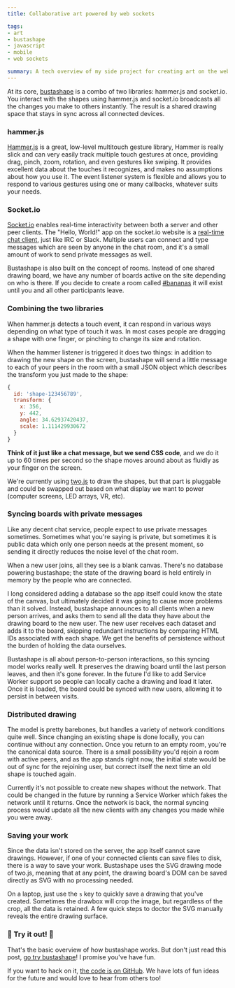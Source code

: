 ```yaml
---
title: Collaborative art powered by web sockets

tags:
- art
- bustashape
- javascript
- mobile
- web sockets

summary: A tech overview of my side project for creating art on the web.
---
```


At its core, [bustashape](https://bustashape.com) is a combo of two libraries: hammer.js and socket.io. You interact with the shapes using hammer.js and socket.io broadcasts all the changes you make to others instantly. The result is a shared drawing space that stays in sync across all connected devices.

### hammer.js

[Hammer.js](https://hammerjs.github.io/) is a great, low-level multitouch gesture library, Hammer is really slick and can very easily track multiple touch gestures at once, providing drag, pinch, zoom, rotation, and even gestures like swiping. It provides excellent data about the touches it recognizes, and makes no assumptions about how you use it. The event listener system is flexible and allows you to respond to various gestures using one or many callbacks, whatever suits your needs.

### Socket.io

[Socket.io](http://socket.io/) enables real-time interactivity between both a server and other peer clients. The "Hello, World!" app on the socket.io website is a [real-time chat client](http://socket.io/get-started/chat/), just like IRC or Slack. Multiple users can connect and type messages which are seen by anyone in the chat room, and it's a small amount of work to send private messages as well.

Bustashape is also built on the concept of rooms. Instead of one shared drawing board, we have any number of boards active on the site depending on who is there. If you decide to create a room called [#bananas](https://bustashape.com/#bananas) it will exist until you and all other participants leave.

### Combining the two libraries

When hammer.js detects a touch event, it can respond in various ways depending on what type of touch it was. In most cases people are dragging a shape with one finger, or pinching to change its size and rotation.

When the hammer listener is triggered it does two things: in addition to drawing the new shape on the screen, bustashape will send a little message to each of your peers in the room with a small JSON object which describes the transform you just made to the shape:

```js
{
  id: 'shape-123456789',
  transform: {
    x: 356,
    y: 442,
    angle: 34.62937420437,
    scale: 1.111429930672
  }
}
```

**Think of it just like a chat message, but we send CSS code**, and we do it up to 60 times per second so the shape moves around about as fluidly as your finger on the screen.

We're currently using [two.js](https://jonobr1.github.io/two.js/examples/) to draw the shapes, but that part is pluggable and could be swapped out based on what display we want to power (computer screens, LED arrays, VR, etc).

### Syncing boards with private messages

Like any decent chat service, people expect to use private messages sometimes. Sometimes what you're saying is private, but sometimes it is public data which only one person needs at the present moment, so sending it directly reduces the noise level of the chat room.

When a new user joins, all they see is a blank canvas. There's no database powering bustashape; the state of the drawing board is held entirely in memory by the people who are connected.

I long considered adding a database so the app itself could know the state of the canvas, but ultimately decided it was going to cause more problems than it solved. Instead, bustashape announces to all clients when a new person arrives, and asks them to send all the data they have about the drawing board to the new user. The new user receives each dataset and adds it to the board, skipping redundant instructions by comparing HTML IDs associated with each shape. We get the benefits of persistence without the burden of holding the data ourselves.

Bustashape is all about person-to-person interactions, so this syncing model works really well. It preserves the drawing board until the last person leaves, and then it's gone forever. In the future I'd like to add Service Worker support so people can locally cache a drawing and load it later. Once it is loaded, the board could be synced with new users, allowing it to persist in between visits.

### Distributed drawing

The model is pretty barebones, but handles a variety of network conditions quite well. Since changing an existing shape is done locally, you can continue without any connection. Once you return to an empty room, you're the canonical data source. There is a small possibility you'd rejoin a room with active peers, and as the app stands right now, the initial state would be out of sync for the rejoining user, but correct itself the next time an old shape is touched again.

Currently it's not possible to create new shapes without the network. That could be changed in the future by running a Service Worker which fakes the network until it returns. Once the network is back, the normal syncing process would update all the new clients with any changes you made while you were away.

### Saving your work

Since the data isn't stored on the server, the app itself cannot save drawings. However, if one of your connected clients can save files to disk, there is a way to save your work. Bustashape uses the SVG drawing mode of two.js, meaning that at any point, the drawing board's DOM can be saved directly as SVG with no processing needed.

On a laptop, just use the `s` key to quickly save a drawing that you've created. Sometimes the drawbox will crop the image, but regardless of the crop, all the data is retained. A few quick steps to doctor the SVG manually reveals the entire drawing surface.

### 🔷 Try it out! 🔷

That's the basic overview of how bustashape works. But don't just read this post, [go try bustashape](https://bustashape.com)! I promise you've have fun.

If you want to hack on it, [the code is on GitHub](https://github.com/rupl/bustashape/). We have lots of fun ideas for the future and would love to hear from others too!
